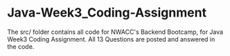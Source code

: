 # Java-Week3_Coding-Assignment
The src/ folder contains all code for NWACC's Backend Bootcamp, for Java Week3 Coding Assignment. 
All 13 Questions are posted and answered in the code.
